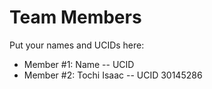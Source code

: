 # Team Members

Put your names and UCIDs here:

- Member #1: Name -- UCID
- Member #2: Tochi Isaac -- UCID 30145286
